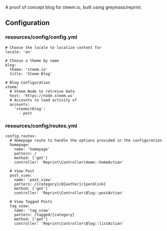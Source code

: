 A proof of concept blog for steem.io, built using greymass/reprint.

## Configuration

### resources/config/config.yml

```
# Choose the locale to localize content for
locale: 'en'

# Choose a theme by name
blog:
  theme: 'steem.io'
  title: 'Steem Blog'

# Blog Configuration
steem:
  # Steem Node to retreive data
  host: 'https://node.steem.ws'
  # Accounts to load activity of
  accounts:
    'steemitblog':
      - post
```

### resources/config/routes.yml

```
config.routes:
  # Homepage route to handle the options provided in the configuration
  homepage:
    name: 'homepage'
    pattern: /
    method: ['get']
    controller: 'Reprint\Controller\Home::homeAction'

  # View Post
  post_view:
    name: 'post_view'
    pattern: /{category}/@{author}/{permlink}
    method: ['get']
    controller: 'Reprint\Controller\Blog::postAction'

  # View Tagged Posts
  tag_view:
    name: 'tag_view'
    pattern: /tagged/{category}
    method: ['get']
    controller: 'Reprint\Controller\Blog::listAction'
```
